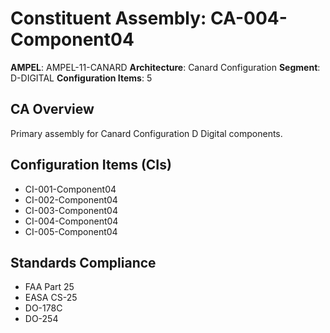 # Constituent Assembly: CA-004-Component04

**AMPEL**: AMPEL-11-CANARD
**Architecture**: Canard Configuration
**Segment**: D-DIGITAL
**Configuration Items**: 5

## CA Overview
Primary assembly for Canard Configuration D Digital components.

## Configuration Items (CIs)
- CI-001-Component04
- CI-002-Component04
- CI-003-Component04
- CI-004-Component04
- CI-005-Component04

## Standards Compliance
- FAA Part 25
- EASA CS-25
- DO-178C
- DO-254
